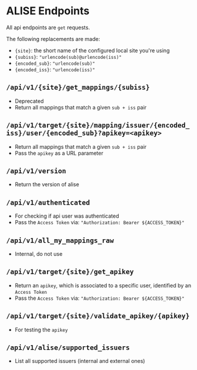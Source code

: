 # ALISE Endpoints

All api endpoints are `get` requests.

The following replacements are made:

- `{site}`: the short name of the configured local site you're using
- `{subiss}`: `"urlencode(sub)@urlencode(iss)"`
- `{encoded_sub}`: `"urlencode(sub)"`
- `{encoded_iss}`: `"urlencode(iss)"`

## `/api/v1/{site}/get_mappings/{subiss}`

- Deprecated
- Return all mappings that match a given `sub + iss` pair

## `/api/v1/target/{site}/mapping/issuer/{encoded_iss}/user/{encoded_sub}?apikey=<apikey>`

- Return all mappings that match a given `sub + iss` pair
- Pass the `apikey` as a URL parameter

## `/api/v1/version`

- Return the version of alise

## `/api/v1/authenticated`

- For checking if api user was authenticated
- Pass the `Access Token` via: `"Authorization: Bearer ${ACCESS_TOKEN}"`

## `/api/v1/all_my_mappings_raw`

- Internal, do not use


## `/api/v1/target/{site}/get_apikey`

- Return an `apikey`, which is associated to a specific user, identified
    by an `Access Token`
- Pass the `Access Token` via: `"Authorization: Bearer ${ACCESS_TOKEN}"`


## `/api/v1/target/{site}/validate_apikey/{apikey}`

- For testing the `apikey`


## `/api/v1/alise/supported_issuers`

- List all supported issuers (internal and external ones)
